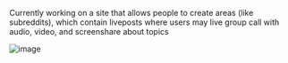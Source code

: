   Currently working on a site that allows people to create areas (like subreddits), which contain liveposts where users may live group call with audio, video, and screenshare about topics
 
   ![image](https://github.com/Yacheen/Yacheen/assets/81421290/01994fa6-2f96-4b79-994b-0b9feca0c300)
